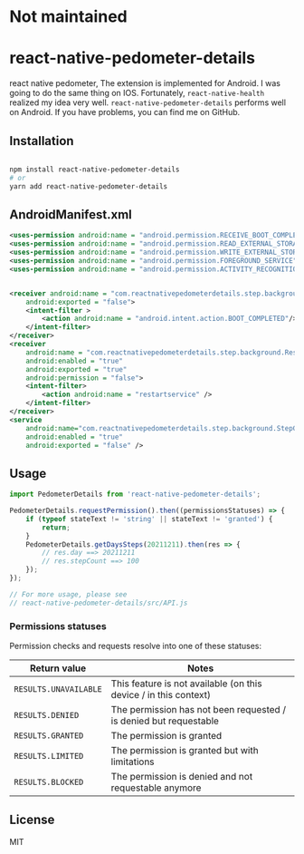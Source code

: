# Not maintained

# react-native-pedometer-details

react native pedometer, The extension is implemented for Android. I was going to do the same thing on IOS. Fortunately, `react-native-health` realized my idea very well. `react-native-pedometer-details` performs well on Android. If you have problems, you can find me on GitHub. 

## Installation

```sh

npm install react-native-pedometer-details 
# or
yarn add react-native-pedometer-details 
```

## AndroidManifest.xml

```xml
<uses-permission android:name = "android.permission.RECEIVE_BOOT_COMPLETED" />
<uses-permission android:name = "android.permission.READ_EXTERNAL_STORAGE" />
<uses-permission android:name = "android.permission.WRITE_EXTERNAL_STORAGE" />
<uses-permission android:name = "android.permission.FOREGROUND_SERVICE"/>
<uses-permission android:name = "android.permission.ACTIVITY_RECOGNITION"/>


<receiver android:name = "com.reactnativepedometerdetails.step.background.RebootActionReceiver"
    android:exported = "false">
    <intent-filter >
        <action android:name = "android.intent.action.BOOT_COMPLETED"/>
    </intent-filter>
</receiver>
<receiver
    android:name = "com.reactnativepedometerdetails.step.background.Restarter"
    android:enabled = "true"
    android:exported = "true"
    android:permission = "false">
    <intent-filter>
        <action android:name = "restartservice" />
    </intent-filter>
</receiver>
<service
    android:name="com.reactnativepedometerdetails.step.background.StepCounterService"
    android:enabled = "true"
    android:exported = "false" />

```

## Usage

```js
import PedometerDetails from 'react-native-pedometer-details';

PedometerDetails.requestPermission().then((permissionsStatuses) => {
    if (typeof stateText != 'string' || stateText != 'granted') {
        return;
    }
    PedometerDetails.getDaysSteps(20211211).then(res => {
        // res.day ==> 20211211
        // res.stepCount ==> 100
    });
});

// For more usage, please see
// react-native-pedometer-details/src/API.js
```
### Permissions statuses

Permission checks and requests resolve into one of these statuses:

| Return value          | Notes                                                             |
| --------------------- | ----------------------------------------------------------------- |
| `RESULTS.UNAVAILABLE` | This feature is not available (on this device / in this context)  |
| `RESULTS.DENIED`      | The permission has not been requested / is denied but requestable |
| `RESULTS.GRANTED`     | The permission is granted                                         |
| `RESULTS.LIMITED`     | The permission is granted but with limitations                    |
| `RESULTS.BLOCKED`     | The permission is denied and not requestable anymore              |

## License

MIT
